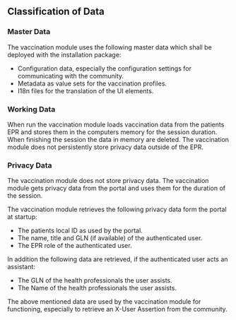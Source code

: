 ## Classification of Data

### Master Data

The vaccination module uses the following master data which shall be deployed with the installation package:
- Configuration data, especially the configuration settings for communicating with the community.
- Metadata as value sets for the vaccination profiles.
- I18n files for the translation of the UI elements.  

### Working Data

When run the vaccination module loads vaccination data from the patients EPR and stores them in the computers memory for the session duration. When finishing the session the data in memory are deleted. The vaccination module does not persistently store privacy data outside of the EPR.

### Privacy Data

The vaccination module does not store privacy data. The vaccination module gets privacy data from the portal and uses them for the duration of the session.

The vaccination module retrieves the following privacy data form the portal at startup:
- The patients local ID as used by the portal.
- The name, title and GLN (if available) of the authenticated user.
- The EPR role of the authenticated user.

In addition the following data are retrieved, if the authenticated user acts an assistant:
- The GLN of the health professionals the user assists.
- The Name of the health professionals the user assists.

The above mentioned data are used by the vaccination module for functioning, especially to retrieve an X-User Assertion from the community.
